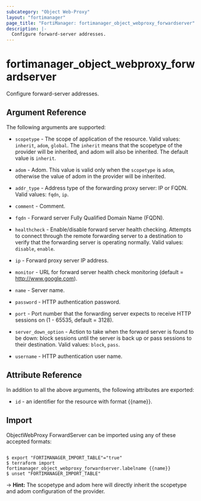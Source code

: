 ```yaml
---
subcategory: "Object Web-Proxy"
layout: "fortimanager"
page_title: "FortiManager: fortimanager_object_webproxy_forwardserver"
description: |-
  Configure forward-server addresses.
---
```


# fortimanager_object_webproxy_forwardserver
Configure forward-server addresses.

## Argument Reference


The following arguments are supported:

* `scopetype` - The scope of application of the resource. Valid values: `inherit`, `adom`, `global`. The `inherit` means that the scopetype of the provider will be inherited, and adom will also be inherited. The default value is `inherit`.
* `adom` - Adom. This value is valid only when the `scopetype` is `adom`, otherwise the value of adom in the provider will be inherited.

* `addr_type` - Address type of the forwarding proxy server: IP or FQDN. Valid values: `fqdn`, `ip`.

* `comment` - Comment.
* `fqdn` - Forward server Fully Qualified Domain Name (FQDN).
* `healthcheck` - Enable/disable forward server health checking. Attempts to connect through the remote forwarding server to a destination to verify that the forwarding server is operating normally. Valid values: `disable`, `enable`.

* `ip` - Forward proxy server IP address.
* `monitor` - URL for forward server health check monitoring (default = http://www.google.com).
* `name` - Server name.
* `password` - HTTP authentication password.
* `port` - Port number that the forwarding server expects to receive HTTP sessions on (1 - 65535, default = 3128).
* `server_down_option` - Action to take when the forward server is found to be down: block sessions until the server is back up or pass sessions to their destination. Valid values: `block`, `pass`.

* `username` - HTTP authentication user name.


## Attribute Reference

In addition to all the above arguments, the following attributes are exported:
* `id` - an identifier for the resource with format {{name}}.

## Import

ObjectWebProxy ForwardServer can be imported using any of these accepted formats:
```

$ export "FORTIMANAGER_IMPORT_TABLE"="true"
$ terraform import fortimanager_object_webproxy_forwardserver.labelname {{name}}
$ unset "FORTIMANAGER_IMPORT_TABLE"
```
-> **Hint:** The scopetype and adom here will directly inherit the scopetype and adom configuration of the provider.
